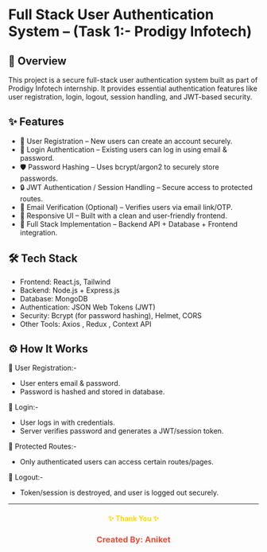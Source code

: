 # Full Stack User Authentication System – (Task 1:- Prodigy Infotech)

## 📌 Overview

This project is a secure full-stack user authentication system built as part of Prodigy Infotech internship. It provides essential authentication features like user registration, login, logout, session handling, and JWT-based security.

## ✨ Features

- 📝 User Registration – New users can create an account securely.
- 🔑 Login Authentication – Existing users can log in using email & password.
- 🛡️ Password Hashing – Uses bcrypt/argon2 to securely store passwords.
- 🔒 JWT Authentication / Session Handling – Secure access to protected routes.
- 📧 Email Verification (Optional) – Verifies users via email link/OTP.
- 📱 Responsive UI – Built with a clean and user-friendly frontend.
- 🚀 Full Stack Implementation – Backend API + Database + Frontend integration.

## 🛠️ Tech Stack

- Frontend: React.js, Tailwind 
- Backend: Node.js + Express.js 
- Database: MongoDB 
- Authentication: JSON Web Tokens (JWT) 
- Security: Bcrypt (for password hashing), Helmet, CORS
- Other Tools: Axios , Redux , Context API

## ⚙️ How It Works

   🔑 User Registration:-
-    User enters email & password.
-    Password is hashed and stored in database.

   🔑 Login:-
-    User logs in with credentials.
-    Server verifies password and generates a JWT/session token.

   🔑 Protected Routes:-
-    Only authenticated users can access certain routes/pages.

   🔑 Logout:-
- Token/session is destroyed, and user is logged out securely.

---

<h4 align="center" style="color:gold;">✨ Thank You ✨</h4> 
<h3 align="center" style="color:#e74c3c;">Created By: Aniket</h3>
